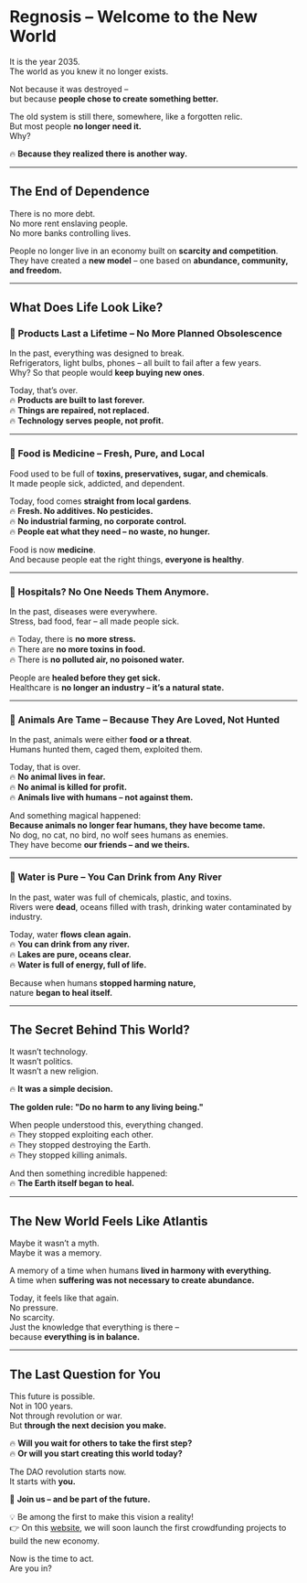 # Regnosis – Welcome to the New World  

It is the year 2035.  
The world as you knew it no longer exists.  

Not because it was destroyed –  
but because **people chose to create something better.**  

The old system is still there, somewhere, like a forgotten relic.  
But most people **no longer need it.**  
Why?  

🔥 **Because they realized there is another way.**  

---

## The End of Dependence  

There is no more debt.  
No more rent enslaving people.  
No more banks controlling lives.  

People no longer live in an economy built on **scarcity and competition**.  
They have created a **new model** – one based on **abundance, community, and freedom.**  

---

## What Does Life Look Like?  

### 🔹 Products Last a Lifetime – No More Planned Obsolescence  

In the past, everything was designed to break.  
Refrigerators, light bulbs, phones – all built to fail after a few years.  
Why? So that people would **keep buying new ones**.  

Today, that’s over.  
🔥 **Products are built to last forever.**  
🔥 **Things are repaired, not replaced.**  
🔥 **Technology serves people, not profit.**  

---

### 🔹 Food is Medicine – Fresh, Pure, and Local  

Food used to be full of **toxins, preservatives, sugar, and chemicals**.  
It made people sick, addicted, and dependent.  

Today, food comes **straight from local gardens**.  
🔥 **Fresh. No additives. No pesticides.**  
🔥 **No industrial farming, no corporate control.**  
🔥 **People eat what they need – no waste, no hunger.**  

Food is now **medicine**.  
And because people eat the right things, **everyone is healthy**.  

---

### 🔹 Hospitals? No One Needs Them Anymore.  

In the past, diseases were everywhere.  
Stress, bad food, fear – all made people sick.  

🔥 Today, there is **no more stress.**  
🔥 There are **no more toxins in food.**  
🔥 There is **no polluted air, no poisoned water.**  

People are **healed before they get sick.**  
Healthcare is **no longer an industry – it’s a natural state.**  

---

### 🔹 Animals Are Tame – Because They Are Loved, Not Hunted  

In the past, animals were either **food or a threat**.  
Humans hunted them, caged them, exploited them.  

Today, that is over.  
🔥 **No animal lives in fear.**  
🔥 **No animal is killed for profit.**  
🔥 **Animals live with humans – not against them.**  

And something magical happened:  
**Because animals no longer fear humans, they have become tame.**  
No dog, no cat, no bird, no wolf sees humans as enemies.  
They have become **our friends – and we theirs.**  

---

### 🔹 Water is Pure – You Can Drink from Any River  

In the past, water was full of chemicals, plastic, and toxins.  
Rivers were **dead**, oceans filled with trash, drinking water contaminated by industry.  

Today, water **flows clean again.**  
🔥 **You can drink from any river.**  
🔥 **Lakes are pure, oceans clear.**  
🔥 **Water is full of energy, full of life.**  

Because when humans **stopped harming nature,**  
nature **began to heal itself.**  

---

## The Secret Behind This World?  

It wasn’t technology.  
It wasn’t politics.  
It wasn’t a new religion.  

🔥 **It was a simple decision.**  

**The golden rule: "Do no harm to any living being."**  

When people understood this, everything changed.  
🔥 They stopped exploiting each other.  
🔥 They stopped destroying the Earth.  
🔥 They stopped killing animals.  

And then something incredible happened:  
🔥 **The Earth itself began to heal.**  

---

## The New World Feels Like Atlantis  

Maybe it wasn’t a myth.  
Maybe it was a memory.  

A memory of a time when humans **lived in harmony with everything.**  
A time when **suffering was not necessary to create abundance.**  

Today, it feels like that again.  
No pressure.  
No scarcity.  
Just the knowledge that everything is there –  
because **everything is in balance.**  

---

## The Last Question for You  

This future is possible.  
Not in 100 years.  
Not through revolution or war.  
But **through the next decision you make.**  

🔥 **Will you wait for others to take the first step?**  
🔥 **Or will you start creating this world today?**  

The DAO revolution starts now.  
It starts with **you.**  

🚀 **Join us – and be part of the future.**  

💡 Be among the first to make this vision a reality!  
👉 On this [website](https://crowdware.info/projects/), we will soon launch the first crowdfunding projects to build the new economy.  

Now is the time to act.  
Are you in?  